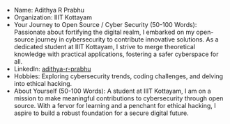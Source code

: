 - Name: Adithya R Prabhu
- Organization: IIIT Kottayam
- Your Journey to Open Source / Cyber Security (50-100 Words): Passionate about fortifying the digital realm, I embarked on my open-source journey in cybersecurity to contribute innovative solutions. As a dedicated student at IIIT Kottayam, I strive to merge theoretical knowledge with practical applications, fostering a safer cyberspace for all.
- LinkedIn: [adithya-r-prabhu](https://linkedin.com/adithya-r-prabhu)
- Hobbies: Exploring cybersecurity trends, coding challenges, and delving into ethical hacking.
- About Yourself (50-100 Words): A  student at IIIT Kottayam, I am on a mission to make meaningful contributions to cybersecurity through open source. With a fervor for learning and a penchant for ethical hacking, I aspire to build a robust foundation for a secure digital future.
